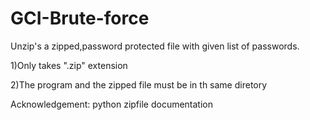 # GCI-Brute-force

Unzip's a zipped,password protected file with given list of passwords.



1)Only takes ".zip" extension



2)The program and the zipped file must be in th same diretory


Acknowledgement:
        python zipfile documentation
